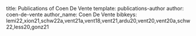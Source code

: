 title: Publications of Coen De Vente
template: publications-author
author: coen-de-vente
author_name: Coen De Vente
bibkeys: lemi22,xion21,schw22a,vent21a,vent18,vent21,ardu20,vent20,vent20a,schw22,less20,gonz21
